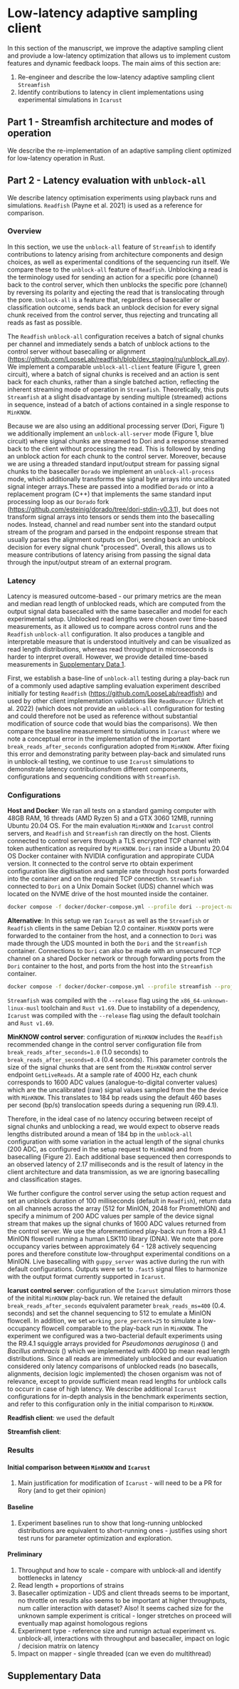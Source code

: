 # Low-latency adaptive sampling client

In this section of the manuscript, we improve the adaptive sampling client and proviude a low-latency optimization that allows us to implement custom features and dynamic feedback loops. The main aims of this section are:

1. Re-engineer and describe the low-latency adaptive sampling client `Streamfish`
2. Identify contributions to latency in client implementations using experimental simulations in `Icarust`

## Part 1 - Streamfish architecture and modes of operation

We describe the re-implementation of an adaptive sampling client optimized for low-latency operation in Rust. 


## Part 2 - Latency evaluation with `unblock-all`

We describe latency optimisation experiments using playback runs and simulations. `Readfish` (Payne et al. 2021) is used as a reference for comparison.

### Overview

In this section, we use the `unblock-all` feature of `Streamfish` to identify contributions to latency arising from architecture components and design choices, as well as experimental conditions of the sequencing run itself. We compare these to the `unblock-all` feature of `Readfish`. Unblocking a read is the terminology used for sending an action for a specific pore (channel) back to the control server, which then unblocks the specific pore (channel) by reversing its polarity and ejecting the read that is translocating through the pore. `Unblock-all` is a feature that, regardless of basecaller or classification outcome, sends back an unblock decision for every signal chunk received from the control server, thus rejecting and truncating all reads as fast as possible. 

The `Readfish` `unblock-all` configuration receives a batch of signal chunks per channel and immediately sends a batch of unblock actions to the control server without basecalling or alignment (https://github.com/LooseLab/readfish/blob/dev_staging/ru/unblock_all.py). We implement a comparable `unblock-all-client` feature (Figure 1, green circuit), where a batch of signal chunks is received and an action is sent back for each chunks, rather than a single batched action, reflecting the inherent streaming mode of operation in `Streamfish`. Theoretically, this puts `Streamfish` at a slight disadvantage by sending multiple (streamed) actions in sequence, instead of a batch of actions contained in a single response to `MinKNOW`.

Because we are also using an additional processing server (Dori, Figure 1) we additionally implement an `unblock-all-server` mode (Figure 1, blue circuit) where signal chunks are streamed to Dori and a response streamed back to the client without processing the read. This is followed by sending an unblock action for each chunk to the control server. Moreover, because we are using a threaded standard input/output stream for passing signal chunks to the basecaller `Dorado` we implement an `unblock-all-process` mode, which additionally transforms the signal byte arrays into uncalibrated signal integer arrays.These are passed into a modified `Dorado` or into a replacement program (C++) that implements the same standard input processing loop as our `Dorado` fork (https://github.com/esteinig/dorado/tree/dori-stdin-v0.3.1), but does not transform signal arrays into tensors or sends them into the basecalling nodes. Instead, channel and read number sent into the standard output stream of the program and parsed in the endpoint response stream that usually parses the alignment outputs on Dori, sending back an unblock decision for every signal chunk "processed". Overall, this allows us to measure contributions of latency arising from passing the signal data through the input/output stream of an external program.

### Latency

Latency is measured outcome-based - our primary metrics are the mean and median read length of unblocked reads, which are computed from the output signal data basecalled with the same basecaller and model for each experimental setup. Unblocked read lengths were chosen over time-based measurements, as it allowed us to compare across control runs and the `Readfish` `unblock-all` configuration. It also produces a tangible and interpretable measure that is understood intuitively and can be visualized as read length distributions, whereas read throughput in microseconds is harder to interpret overall. However, we provide detailed time-based measurements in [Supplementary Data 1](#supplementary-data).

First, we establish a base-line of `unblock-all` testing during a play-back run of a commonly used adaptive sampling evaluation experiment described initially for testing `Readfish` (https://github.com/LooseLab/readfish) and used by other client implementation validations like `ReadBouncer` (Ulrich et al. 2022) (which does not provide an `unblock-all` configuration for testing and could therefore not be used as reference without substantial modification of source code that would bias the comparisons). We then compare the baseline measurement to simulatiuons in `Icarust` where we note a conceptual error in the implementation of the important `break_reads_after_seconds` configuration adopted from `MinKNOW`. After fixing this error and demonstrating parity between play-back and simulated runs in unblock-all testing, we continue to use `Icarust` simulations to demonstrate latency contributionsfrom different components, configurations and sequencing conditions with `Streamfish`.

### Configurations

**Host and Docker**: We ran all tests on a standard gaming computer with 48GB RAM, 16 threads (AMD Ryzen 5) and a GTX 3060 12MB, running Ubuntu 20.04 OS. For the main evaluation `MinKNOW` and `Icarust` control servers, and `Readfish` and `Streamfish` ran directly on the host.  Clients connected to control servers through a TLS encrypted TCP channel with token authentication as required by `MinKNOW`. `Dori` ran inside a Ubuntu 20.04 OS Docker container with NVIDIA configuration and appropirate CUDA version. It connected to the control serve rto obtain experiment configuration like digitisation and sample rate through host ports forwarded into the container and on the required TCP connection. `Streamfish` connected to `Dori` on a Unix Domain Socket (UDS) channel which was located on the NVME drive of the host mounted inside the container.

```zsh
docker compose -f docker/docker-compose.yml --profile dori --project-name unblock-all --env-file docker/.env up
```

**Alternative**: In this setup we ran `Icarust` as well as the `Streamfish` or `Readfish` clients in the same Debian 12.0 container. `MinKNOW` ports were forwarded to the container from the host, and a connection to `Dori` was made through the UDS mounted in both the `Dori` and the `Streamfish` container. Connections to `Dori` can also be made with an unsecured TCP channel on a shared Docker network or through forwarding ports from the `Dori` container to the host, and ports from the host into the `Streamfish` container.


```zsh
docker compose -f docker/docker-compose.yml --profile streamfish --project-name unblock-all --env-file docker/.env up
```

`Streamfish` was compiled with the `--release` flag using the `x86_64-unknown-linux-musl` toolchain and `Rust v1.69`. Due to instability of a dependency, `Icarust` was compiled with the `--release` flag using the default toolchain and `Rust v1.69`.


**MinKNOW control server**: configuration of `MinKNOW` includes the `Readfish` recommended change in the control server configuration file from `break_reads_after_seconds=1.0` (1.0 seconds) to `break_reads_after_seconds=0.4` (0.4 seconds). This parameter controls the size of the signal chunks that are sent from the `MinKNOW` control server endpoint `GetLiveReads`. At a sample rate of 4000 Hz, each chunk corresponds to 1600 ADC values (analogue-to-digital converter values) which are the uncalibrated (raw) signal values sampled from the the device with `MinKNOW`. This translates to 184 bp reads using the default 460 bases per second (bp/s) translocation speeds during a sequening run (R9.4.1). 

Therefore, in the ideal case of no latency occuring between receipt of signal chunks and unblocking a read, we would expect to observe reads lengths distributed around a mean of 184 bp in the `unblock-all` configuration with some variation in the actual length of the signal chunks (200 ADC, as configured in the setup request to `MinKNOW`) and from basecalling (Figure 2). Each additional base sequenced then corresponds to an observed latency of 2.17 milliseconds and is the result of latency in the client architecture and data transmission, as we are ignoring basecalling and classification stages.

We further configure the control server using the setup action request and set an unblock duration of 100 milliseconds (default in `Readfish`), return data on all channels across the array (512 for MinION, 2048 for PromethION) and specify a minimum of 200 ADC values per sample of the device signal stream that makes up the signal chunks of 1600 ADC values returned from the control server. We use the aforementioned play-back run from a R9.4.1 MinION flowcell running a human LSK110 library (DNA). We note that pore occupancy varies between approximately 64 - 128 actively sequencing pores and therefore constitute low-throughput experimental conditions on a MinION. Live basecalling with `guppy_server` was active during the run with default configurations. Outputs were set to `.fast5` signal files to harmonize with the output format currently supported in `Icarust`.

**Icarust control server**: configuration of the `Icarust` simulation mirrors those of the initital `MinKNOW` play-back run. We retained the default `break_reads_after_seconds` equivalent parameter `break_reads_ms=400` (0.4. seconds) and set the channel sequencing to 512 to emulate a MinION flowcell. In addition, we set `working_pore_percent=25` to simulate a low-occupancy flowcell comparable to the play-back run in `MinKNOW`. The experiment we configured was a two-bacterial default experiments using the R9.4.1 squiggle arrays provided for *Pseudomonas aeruginosa* () and *Bacillus anthracis* () which we implemented with 4000 bp mean read length distributions. Since all reads are immediately unblocked and our evaluation considered only latency comparisons of unblocked reads (no basecalls, alignments, decision logic implemented) the chosen organism was not of relevance, except to provide sufficient mean read lengths for unblock calls to occurr in case of high latency. We describe additional `Icarust` configurations for in-depth analysis in the benchmark experiments section, and refer to this configuration only in the initial comparison to `MinKNOW`.


**Readfish client**: we used the default 



**Streamfish client**:



### Results


#### Initial comparison between `MinKNOW` and `Icarust`

1. Main justification for modification of `Icarust` - will need to be a PR for Rory (and to get their opinion)

#### Baseline 

1. Experiment baselines run to show that long-running unblocked distributions are equivalent to short-running ones - justifies using short test runs for parameter optimization and exploration.

#### Preliminary

1. Throughput and how to scale - compare with unblock-all and identify bottlenecks in latency
2. Read length + proportions of strains
2. Basecaller optimization - UDS and client threads seems to be important, no throttle on results also seems to be important at higher throughputs, num caller interaction with dataset? Also! It seems cached size for the unknown sample experiment is critical - longer stretches on proceed will eventually map against homologous regions
3. Experiment type - reference size and runnign actual experiment vs. unblock-all, interactions with throughput and basecaller, impact on logic / decision matrix on latency
4. Impact on mapper - single threaded (can we even do multithread)



## Supplementary Data
